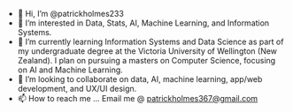 - 👋 Hi, I’m @patrickholmes233
- 👀 I’m interested in Data, Stats, AI, Machine Learning, and Information Systems.
- 🌱 I’m currently learning Information Systems and Data Science as part of my undergraduate degree at the Victoria University of Wellington (New Zealand). I plan on pursuing a masters on Computer Science, focusing on AI and Machine Learning.
- 💞️ I’m looking to collaborate on data, AI, machine learning, app/web development, and UX/UI design.
- 📫 How to reach me ... Email me @ patrickholmes367@gmail.com

<!---
patrickholmes233/patrickholmes233 is a ✨ special ✨ repository because its `README.md` (this file) appears on your GitHub profile.
You can click the Preview link to take a look at your changes.
--->
